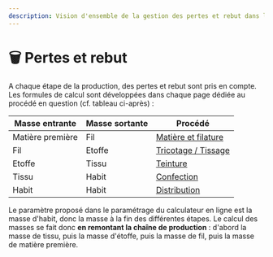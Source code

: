 ```yaml
---
description: Vision d'ensemble de la gestion des pertes et rebut dans l'outil
---
```


# 🗑 Pertes et rebut

A chaque étape de la production, des pertes et rebut sont pris en compte. Les formules de calcul sont développées dans chaque page dédiée au procédé en question (cf. tableau ci-après) :

| Masse entrante   | Masse sortante | Procédé                                                               |
| ---------------- | -------------- | --------------------------------------------------------------------- |
| Matière première | Fil            | [Matière et filature](../etapes-du-cycle-de-vie/filature/)            |
| Fil              | Etoffe         | [Tricotage / Tissage](../etapes-du-cycle-de-vie/tricotage-tissage.md) |
| Etoffe           | Tissu          | [Teinture](../etapes-du-cycle-de-vie/teinture.md)                     |
| Tissu            | Habit          | [Confection](../etapes-du-cycle-de-vie/confection.md)                 |
| Habit            | Habit          | [Distribution](../etapes-du-cycle-de-vie/distribution.md)             |

Le paramètre proposé dans le paramétrage du calculateur en ligne est la masse d'habit, donc la masse à la fin des différentes étapes. Le calcul des masses se fait donc **en remontant la chaîne de production** : d'abord la masse de tissu, puis la masse d'étoffe, puis la masse de fil, puis la masse de matière première.
